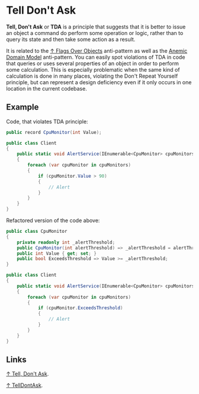 # Tell Don't Ask

**Tell, Don't Ask** or **TDA** is a principle that suggests that it is better to issue an object a command do perform some operation or logic, rather than to query its state and then take some action as a result.

It is related to the [↑ Flags Over Objects](https://deviq.com/antipatterns/flags-over-objects) anti-pattern as well as the [Anemic Domain Model](ddd.md#anemic-domain-model) anti-pattern. You can easily spot violations of TDA in code that queries or uses several properties of an object in order to perform some calculation. This is especially problematic when the same kind of calculation is done in many places, violating the Don't Repeat Yourself principle, but can represent a design deficiency even if it only occurs in one location in the current codebase.

## Example

Code, that violates TDA principle:

```csharp
public record CpuMonitor(int Value);

public class Client
{
    public static void AlertService(IEnumerable<CpuMonitor> cpuMonitors)
    {
        foreach (var cpuMonitor in cpuMonitors)
        {
            if (cpuMonitor.Value > 90)
            {
                // Alert
            }
        }
    }
}
```

Refactored version of the code above:

```csharp
public class CpuMonitor
{
    private readonly int _alertThreshold;
    public CpuMonitor(int alertThreshold) => _alertThreshold = alertThreshold;
    public int Value { get; set; }
    public bool ExceedsThreshold => Value >= _alertThreshold;
}

public class Client
{
    public static void AlertService(IEnumerable<CpuMonitor> cpuMonitors)
    {
        foreach (var cpuMonitor in cpuMonitors)
        {
            if (cpuMonitor.ExceedsThreshold)
            {
                // Alert
            }
        }
    }
}
```


## Links

[↑ Tell, Don't Ask](https://deviq.com/principles/tell-dont-ask).

[↑ TellDontAsk](https://martinfowler.com/bliki/TellDontAsk.html).

